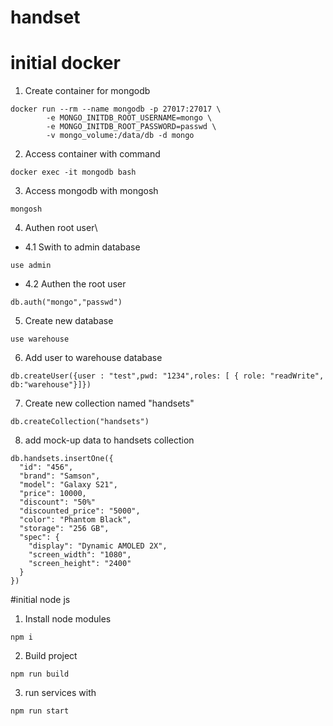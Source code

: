 # handset

# initial docker

1. Create container for mongodb

~~~
docker run --rm --name mongodb -p 27017:27017 \
        -e MONGO_INITDB_ROOT_USERNAME=mongo \
        -e MONGO_INITDB_ROOT_PASSWORD=passwd \
        -v mongo_volume:/data/db -d mongo
~~~
2. Access container with command
~~~
docker exec -it mongodb bash
~~~
3. Access mongodb with mongosh
~~~
mongosh
~~~
4. Authen root user\
* 4.1 Swith to admin database
~~~
use admin
~~~
* 4.2 Authen the root user
~~~
db.auth("mongo","passwd")
~~~
5. Create new database
~~~
use warehouse
~~~
6. Add user to warehouse database
~~~
db.createUser({user : "test",pwd: "1234",roles: [ { role: "readWrite", db:"warehouse"}]})
~~~
7. Create new collection named "handsets"
~~~
db.createCollection("handsets")
~~~
8. add mock-up data to handsets collection
~~~
db.handsets.insertOne({
  "id": "456",
  "brand": "Samson",
  "model": "Galaxy S21",
  "price": 10000,
  "discount": "50%"
  "discounted_price": "5000",
  "color": "Phantom Black",
  "storage": "256 GB",
  "spec": {
    "display": "Dynamic AMOLED 2X",
    "screen_width": "1080",
    "screen_height": "2400"
  }
}) 

~~~

#initial node js
1. Install node modules
~~~
npm i
~~~
2. Build project
~~~
npm run build
~~~
3. run services with 
~~~
npm run start
~~~
